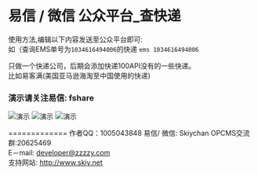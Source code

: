 易信 / 微信 公众平台_查快递
======

使用方法,编辑以下内容发送至公众平台即可:   
如（查询EMS单号为```1034616494006```的快递
```ems 1034616494006``` 

只做一个快递公司，后期会添加快递100API没有的一些快递。   
比如易客满(美国亚马逊海淘至中国使用的快递) 

### 演示请关注易信: fshare ###   
![演示](screenshot/sc1.png) ![演示](screenshot/sc2.png) ![演示](screenshot/sc3.png)   

=============
作者QQ：1005043848
易信/ 微信: Skiychan
OPCMS交流群:20625469   
E－mail:  developer@zzzzy.com   
支持网站: <http://www.skiy.net> 

